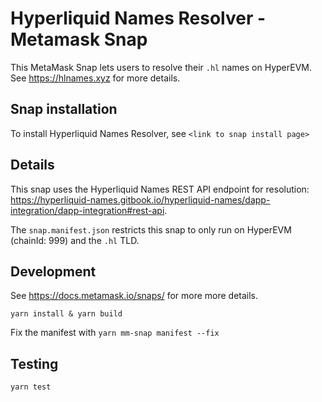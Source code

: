 # Hyperliquid Names Resolver - Metamask Snap
This MetaMask Snap lets users to resolve their `.hl` names on HyperEVM. See https://hlnames.xyz for more details.

## Snap installation
To install Hyperliquid Names Resolver, see `<link to snap install page>`

## Details
This snap uses the Hyperliquid Names REST API endpoint for resolution: https://hyperliquid-names.gitbook.io/hyperliquid-names/dapp-integration/dapp-integration#rest-api.

The `snap.manifest.json` restricts this snap to only run on HyperEVM (chainId: 999) and the `.hl` TLD.

## Development
See https://docs.metamask.io/snaps/ for more more details.

`yarn install & yarn build`

Fix the manifest with `yarn mm-snap manifest --fix`

## Testing
`yarn test`